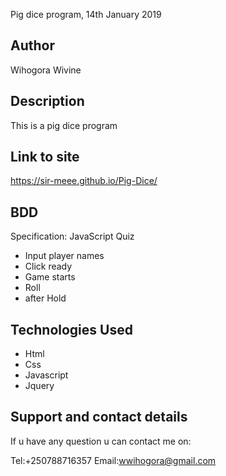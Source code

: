 Pig dice program, 14th January 2019
## Author
Wihogora Wivine

## Description
This is a pig dice program

## Link to site
https://sir-meee.github.io/Pig-Dice/

## BDD
 Specification: JavaScript Quiz
  * Input player names
  * Click ready
  * Game starts
  * Roll
  * after Hold
## Technologies Used
* Html
* Css
* Javascript
* Jquery
## Support and contact details
 If u have any question u can contact me on:

Tel:+250788716357
Email:wwihogora@gmail.com